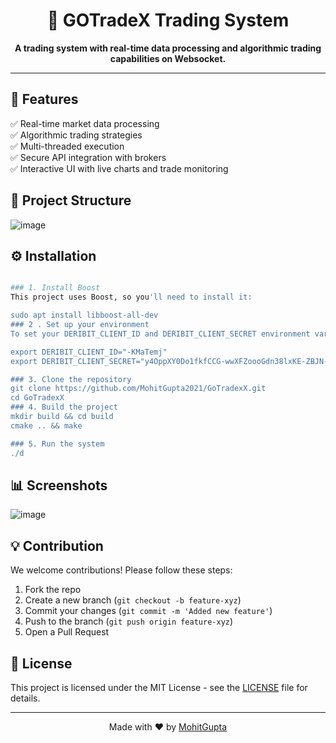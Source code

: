 <!-- README.md -->
<h1 align="center">🚀 GOTradeX Trading System</h1>
<p align="center">
  <strong>A trading system with real-time data processing and algorithmic trading capabilities on Websocket.</strong>
</p>

---

## 📌 Features
✅ Real-time market data processing<br>
✅ Algorithmic trading strategies<br>
✅ Multi-threaded execution<br>
✅ Secure API integration with brokers<br>
✅ Interactive UI with live charts and trade monitoring

## 📂 Project Structure

![image](https://github.com/user-attachments/assets/e61b702b-94a1-4039-8c51-876c9680b046)


## ⚙️ Installation
```sh

### 1. Install Boost
This project uses Boost, so you'll need to install it:

sudo apt install libboost-all-dev
### 2 . Set up your environment
To set your DERIBIT_CLIENT_ID and DERIBIT_CLIENT_SECRET environment variables, use the following commands:

export DERIBIT_CLIENT_ID="-KMaTemj"
export DERIBIT_CLIENT_SECRET="y4OppXY0Do1fkfCCG-wwXFZoooGdn38lxKE-ZBJN-V0"

### 3. Clone the repository
git clone https://github.com/MohitGupta2021/GoTradexX.git
cd GoTradexX
### 4. Build the project
mkdir build && cd build
cmake .. && make

### 5. Run the system
./d
```

## 📊 Screenshots

![image](https://github.com/user-attachments/assets/4a96b3d8-4133-4280-a694-d383fcb0a679)



## 💡 Contribution
We welcome contributions! Please follow these steps:
1. Fork the repo
2. Create a new branch (`git checkout -b feature-xyz`)
3. Commit your changes (`git commit -m 'Added new feature'`)
4. Push to the branch (`git push origin feature-xyz`)
5. Open a Pull Request

## 📝 License
This project is licensed under the MIT License - see the [LICENSE](LICENSE) file for details.

---

<p align="center">Made with ❤️ by <a href="https://github.com/MohitGupta2021">MohitGupta</a></p>



